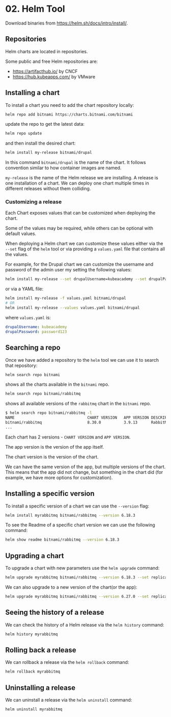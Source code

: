 # 02. Helm Tool

Download binaries from <https://helm.sh/docs/intro/install/>.

## Repositories

Helm charts are located in repositories.

Some public and free Helm repositories are:

- <https://artifacthub.io/> by CNCF
- <https://hub.kubeapps.com/> by VMware

## Installing a chart

To install a chart you need to add the chart repository locally:

```sh
helm repo add bitnami https://charts.bitnami.com/bitnami
```

update the repo to get the latest data:

```sh
helm repo update
```

and then install the desired chart:

```sh
helm install my-release bitnami/drupal
```

In this command `bitnami/drupal` is the name of the chart.
It follows convention similar to how container images are named.

`my-release` is the name of the Helm release we are installing.
A release is one installation of a chart.
We can deploy one chart multiple times in different releases without them colliding.

### Customizing a release

Each Chart exposes values that can be customized when deploying the chart.

Some of the values may be required, while others can be optional with default values.

When deploying a Helm chart we can customize these values either via the `--set` flag of the `helm` tool or via providing a `values.yaml` file that contains all the values.

For example, for the Drupal chart we can customize the username and password of the admin user my setting the following values:

```sh
helm install my-release --set drupalUsername=kubeacademy --set drupalPassword=password123 bitnami/drupal
```

or via a YAML file:

```sh
helm install my-release -f values.yaml bitnami/drupal
# OR
helm install my-release --values values.yaml bitnami/drupal
```

where `values.yaml` is:

```yaml
drupalUsername: kubeacademy
drupalPassword: password123
```

## Searching a repo

Once we have added a repository to the `helm` tool we can use it to search that repository:

```sh
helm search repo bitnami
```

shows all the charts available in the `bitnami` repo.

```sh
helm search repo bitnami/rabbitmq
```

shows all available versions of the `rabbitmq` chart in the `bitnami` repo.

```sh
$ helm search repo bitnami/rabbitmq -l
NAME                                CHART VERSION   APP VERSION DESCRIPTION
bitnami/rabbitmq                    8.30.0          3.9.13      RabbitMQ is an open source general-purpose mess...
...
```

Each chart has 2 versions - `CHART VERSION` and `APP VERSION`.

The app version is the version of the app itself.

The chart version is the version of the chart.

We can have the same version of the app, but multiple versions of the chart.
This means that the app did not change, but something in the chart did (for example, we have more options for customization).

## Installing a specific version

To install a specific version of a chart we can use the `--version` flag:

```sh
helm install myrabbitmq bitnami/rabbitmq --version 6.18.3
```

To see the Readme of a specific chart version we can use the following command:

```sh
helm show readme bitnami/rabbitmq --version 6.18.3
```

## Upgrading a chart

To upgrade a chart with new parameters use the `helm upgrade` command:

```sh
helm upgrade myrabbitmq bitnami/rabbitmq --version 6.18.3 --set replicas=3
```

We can also upgrade to a new version of the chart(or the app):

```sh
helm upgrade myrabbitmq bitnami/rabbitmq --version 6.27.0 --set replicas=3
```

## Seeing the history of a release

We can check the history of a Helm release via the `helm history` command:

```sh
helm history myrabbitmq
```

## Rolling back a release

We can rollback a release via the `helm rollback` command:

```sh
helm rollback myrabbitmq
```

## Uninstalling a release

We can uninstall a release via the `helm uninstall` command:

```sh
helm uninstall myrabbitmq
```
